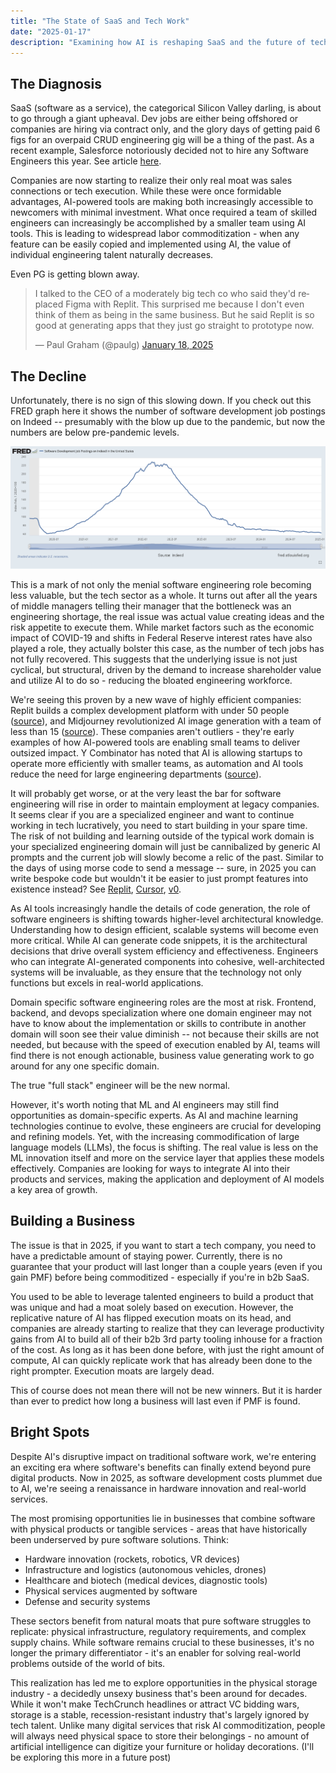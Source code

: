 ```yaml
---
title: "The State of SaaS and Tech Work"
date: "2025-01-17"
description: "Examining how AI is reshaping SaaS and the future of tech work"
---
```


## The Diagnosis
SaaS (software as a service), the categorical Silicon Valley darling, is about to go through a giant upheaval. Dev jobs are either being offshored or companies are hiring via contract only, and the glory days of getting paid 6 figs for an overpaid CRUD engineering gig will be a thing of the past. As a recent example, Salesforce notoriously decided not to hire any Software Engineers this year. See article [here](https://www.salesforceben.com/salesforce-will-hire-no-more-software-engineers-in-2025-says-marc-benioff/).

Companies are now starting to realize their only real moat was sales connections or tech execution. While these were once formidable advantages, AI-powered tools are making both increasingly accessible to newcomers with minimal investment. What once required a team of skilled engineers can increasingly be accomplished by a smaller team using AI tools. This is leading to widespread labor commoditization - when any feature can be easily copied and implemented using AI, the value of individual engineering talent naturally decreases.

Even PG is getting blown away.
<blockquote class="twitter-tweet">
<p lang="en" dir="ltr">I talked to the CEO of a moderately big tech co who said they'd replaced Figma with Replit. This surprised me because I don't even think of them as being in the same business. But he said Replit is so good at generating apps that they just go straight to prototype now.</p>&mdash; Paul Graham (@paulg) <a href="https://twitter.com/paulg/status/1880594118927430068?ref_src=twsrc%5Etfw">January 18, 2025</a>
</blockquote>
<script async src="https://platform.twitter.com/widgets.js" charset="utf-8"></script>

## The Decline
Unfortunately, there is no sign of this slowing down. If you check out this FRED graph here it shows the number of software development job postings on Indeed -- presumably with the blow up due to the pandemic, but now the numbers are below pre-pandemic levels.

![Software Development Job Postings](./fred.png)

This is a mark of not only the menial software engineering role becoming less valuable, but the tech sector as a whole. It turns out after all the years of middle managers telling their manager that the bottleneck was an engineering shortage, the real issue was actual value creating ideas and the risk appetite to execute them. While market factors such as the economic impact of COVID-19 and shifts in Federal Reserve interest rates have also played a role, they actually bolster this case, as the number of tech jobs has not fully recovered. This suggests that the underlying issue is not just cyclical, but structural, driven by the demand to increase shareholder value and utilize AI to do so - reducing the bloated engineering workforce.

We're seeing this proven by a new wave of highly efficient companies: Replit builds a complex development platform with under 50 people ([source](https://www.forbes.com/sites/alexkonrad/2022/03/22/replit-raises-80-million-to-build-the-future-of-software-development/)), and Midjourney revolutionized AI image generation with a team of less than 15 ([source](https://www.theverge.com/2022/7/12/23205272/midjourney-ai-image-generator-art-david-holz-interview)). These companies aren't outliers - they're early examples of how AI-powered tools are enabling small teams to deliver outsized impact. Y Combinator has noted that AI is allowing startups to operate more efficiently with smaller teams, as automation and AI tools reduce the need for large engineering departments ([source](https://blog.ycombinator.com/)).

It will probably get worse, or at the very least the bar for software engineering will rise in order to maintain employment at legacy companies. It seems clear if you are a specialized engineer and want to continue working in tech lucratively, you need to start building in your spare time. The risk of not building and learning outside of the typical work domain is your specialized engineering domain will just be cannibalized by generic AI prompts and the current job will slowly become a relic of the past. Similar to the days of using morse code to send a message -- sure, in 2025 you can write bespoke code but wouldn't it be easier to just prompt features into existence instead? See [Replit](https://replit.com), [Cursor](https://cursor.sh), [v0](https://v0.dev).

As AI tools increasingly handle the details of code generation, the role of software engineers is shifting towards higher-level architectural knowledge. Understanding how to design efficient, scalable systems will become even more critical. While AI can generate code snippets, it is the architectural decisions that drive overall system efficiency and effectiveness. Engineers who can integrate AI-generated components into cohesive, well-architected systems will be invaluable, as they ensure that the technology not only functions but excels in real-world applications.

Domain specific software engineering roles are the most at risk. Frontend, backend, and devops specialization where one domain engineer may not have to know about the implementation or skills to contribute in another domain will soon see their value diminish -- not because their skills are not needed, but because with the speed of execution enabled by AI, teams will find there is not enough actionable, business value generating work to go around for any one specific domain.

The true "full stack" engineer will be the new normal.

However, it's worth noting that ML and AI engineers may still find opportunities as domain-specific experts. As AI and machine learning technologies continue to evolve, these engineers are crucial for developing and refining models. Yet, with the increasing commodification of large language models (LLMs), the focus is shifting. The real value is less on the ML innovation itself and more on the service layer that applies these models effectively. Companies are looking for ways to integrate AI into their products and services, making the application and deployment of AI models a key area of growth.

## Building a Business
The issue is that in 2025, if you want to start a tech company, you need to have a predictable amount of staying power. Currently, there is no guarantee that your product will last longer than a couple years (even if you gain PMF) before being commoditized - especially if you're in b2b SaaS.

You used to be able to leverage talented engineers to build a product that was unique and had a moat solely based on execution. However, the replicative nature of AI has flipped execution moats on its head, and companies are already starting to realize that they can leverage productivity gains from AI to build all of their b2b 3rd party tooling inhouse for a fraction of the cost. As long as it has been done before, with just the right amount of compute, AI can quickly replicate work that has already been done to the right prompter. Execution moats are largely dead.

This of course does not mean there will not be new winners. But it is harder than ever to predict how long a business will last even if PMF is found.

## Bright Spots
Despite AI's disruptive impact on traditional software work, we're entering an exciting era where software's benefits can finally extend beyond pure digital products. Now in 2025, as software development costs plummet due to AI, we're seeing a renaissance in hardware innovation and real-world services.

The most promising opportunities lie in businesses that combine software with physical products or tangible services - areas that have historically been underserved by pure software solutions. Think:

- Hardware innovation (rockets, robotics, VR devices)
- Infrastructure and logistics (autonomous vehicles, drones)
- Healthcare and biotech (medical devices, diagnostic tools)
- Physical services augmented by software
- Defense and security systems

These sectors benefit from natural moats that pure software struggles to replicate: physical infrastructure, regulatory requirements, and complex supply chains. While software remains crucial to these businesses, it's no longer the primary differentiator - it's an enabler for solving real-world problems outside of the world of bits.

This realization has led me to explore opportunities in the physical storage industry - a decidedly unsexy business that's been around for decades. While it won't make TechCrunch headlines or attract VC bidding wars, storage is a stable, recession-resistant industry that's largely ignored by tech talent. Unlike many digital services that risk AI commoditization, people will always need physical space to store their belongings - no amount of artificial intelligence can digitize your furniture or holiday decorations. (I'll be exploring this more in a future post)


